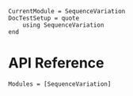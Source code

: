```@meta
CurrentModule = SequenceVariation
DocTestSetup = quote
    using SequenceVariation
end
```

# API Reference

```@autodocs
Modules = [SequenceVariation]
```
